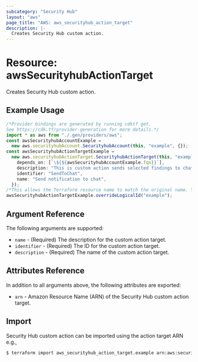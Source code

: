 ```yaml
---
subcategory: "Security Hub"
layout: "aws"
page_title: "AWS: aws_securityhub_action_target"
description: |-
  Creates Security Hub custom action.
---
```


# Resource: awsSecurityhubActionTarget

Creates Security Hub custom action.

## Example Usage

```typescript
/*Provider bindings are generated by running cdktf get.
See https://cdk.tf/provider-generation for more details.*/
import * as aws from "./.gen/providers/aws";
const awsSecurityhubAccountExample =
  new aws.securityhubAccount.SecurityhubAccount(this, "example", {});
const awsSecurityhubActionTargetExample =
  new aws.securityhubActionTarget.SecurityhubActionTarget(this, "example_1", {
    depends_on: [`\${${awsSecurityhubAccountExample.fqn}}`],
    description: "This is custom action sends selected findings to chat",
    identifier: "SendToChat",
    name: "Send notification to chat",
  });
/*This allows the Terraform resource name to match the original name. You can remove the call if you don't need them to match.*/
awsSecurityhubActionTargetExample.overrideLogicalId("example");

```

## Argument Reference

The following arguments are supported:

* `name` - (Required) The description for the custom action target.
* `identifier` - (Required) The ID for the custom action target.
* `description` - (Required) The name of the custom action target.

## Attributes Reference

In addition to all arguments above, the following attributes are exported:

* `arn` - Amazon Resource Name (ARN) of the Security Hub custom action target.

## Import

Security Hub custom action can be imported using the action target ARN e.g.,

```sh
$ terraform import aws_securityhub_action_target.example arn:aws:securityhub:eu-west-1:312940875350:action/custom/a
```
